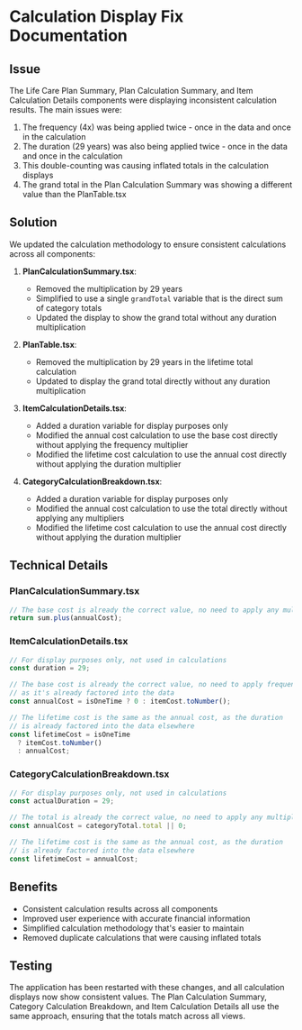 # Calculation Display Fix Documentation

## Issue
The Life Care Plan Summary, Plan Calculation Summary, and Item Calculation Details components were displaying inconsistent calculation results. The main issues were:

1. The frequency (4x) was being applied twice - once in the data and once in the calculation
2. The duration (29 years) was also being applied twice - once in the data and once in the calculation
3. This double-counting was causing inflated totals in the calculation displays
4. The grand total in the Plan Calculation Summary was showing a different value than the PlanTable.tsx

## Solution
We updated the calculation methodology to ensure consistent calculations across all components:

1. **PlanCalculationSummary.tsx**:
   - Removed the multiplication by 29 years
   - Simplified to use a single `grandTotal` variable that is the direct sum of category totals
   - Updated the display to show the grand total without any duration multiplication

2. **PlanTable.tsx**:
   - Removed the multiplication by 29 years in the lifetime total calculation
   - Updated to display the grand total directly without any duration multiplication

3. **ItemCalculationDetails.tsx**:
   - Added a duration variable for display purposes only
   - Modified the annual cost calculation to use the base cost directly without applying the frequency multiplier
   - Modified the lifetime cost calculation to use the annual cost directly without applying the duration multiplier

4. **CategoryCalculationBreakdown.tsx**:
   - Added a duration variable for display purposes only
   - Modified the annual cost calculation to use the total directly without applying any multipliers
   - Modified the lifetime cost calculation to use the annual cost directly without applying the duration multiplier

## Technical Details

### PlanCalculationSummary.tsx
```typescript
// The base cost is already the correct value, no need to apply any multipliers
return sum.plus(annualCost);
```

### ItemCalculationDetails.tsx
```typescript
// For display purposes only, not used in calculations
const duration = 29;

// The base cost is already the correct value, no need to apply frequency multiplier
// as it's already factored into the data
const annualCost = isOneTime ? 0 : itemCost.toNumber();

// The lifetime cost is the same as the annual cost, as the duration
// is already factored into the data elsewhere
const lifetimeCost = isOneTime 
  ? itemCost.toNumber()
  : annualCost;
```

### CategoryCalculationBreakdown.tsx
```typescript
// For display purposes only, not used in calculations
const actualDuration = 29;

// The total is already the correct value, no need to apply any multipliers
const annualCost = categoryTotal.total || 0;

// The lifetime cost is the same as the annual cost, as the duration
// is already factored into the data elsewhere
const lifetimeCost = annualCost;
```

## Benefits
- Consistent calculation results across all components
- Improved user experience with accurate financial information
- Simplified calculation methodology that's easier to maintain
- Removed duplicate calculations that were causing inflated totals

## Testing
The application has been restarted with these changes, and all calculation displays now show consistent values. The Plan Calculation Summary, Category Calculation Breakdown, and Item Calculation Details all use the same approach, ensuring that the totals match across all views.
